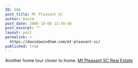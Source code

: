 ```yaml
---
ID: 586
post_title: Mt Pleasant SC
author: David
post_date: 2006-10-08 13:30:46
post_excerpt: ""
layout: post
permalink: >
  https://davidawindham.com/mt-pleasant-sc/
published: true
---
```

Another home tour closer to home.
<a href="http://www.mtpleasant-sc.com/realestate/" target="_blank">Mt Pleasant SC Real Estate</a>